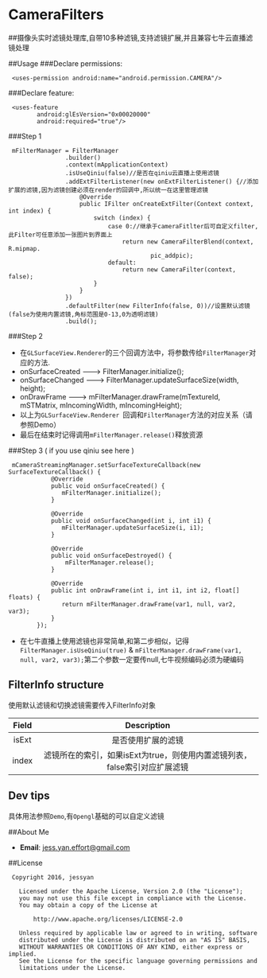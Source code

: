 # CameraFilters
##摄像头实时滤镜处理库,自带10多种滤镜,支持滤镜扩展,并且兼容七牛云直播滤镜处理

##Usage
###Declare permissions:
```
 <uses-permission android:name="android.permission.CAMERA"/>
```
###Declare feature:
```
 <uses-feature 
        android:glEsVersion="0x00020000"
        android:required="true"/>
```
###Step 1
``` 
 mFilterManager = FilterManager
                .builder()
                .context(mApplicationContext)
                .isUseQiniu(false)//是否在qiniu云直播上使用滤镜
                .addExtFilterListener(new onExtFilterListener() {//添加扩展的滤镜,因为滤镜创建必须在render的回调中,所以统一在这里管理滤镜
                    @Override
                    public IFilter onCreateExtFilter(Context context, int index) {
                        switch (index) {
                            case 0://继承于cameraFitlter后可自定义filter,此Filter可任意添加一张图片到界面上
                                return new CameraFilterBlend(context, R.mipmap.
                                        pic_addpic);
                            default:
                                return new CameraFilter(context, false);
                        }
                    }
                })
                .defaultFilter(new FilterInfo(false, 0))//设置默认滤镜(false为使用内置滤镜,角标范围是0-13,0为透明滤镜)
                .build();
```
###Step 2
* 在``GLSurfaceView.Renderer``的三个回调方法中，将参数传给``FilterManager``对应的方法.
* onSurfaceCreated ---> FilterManager.initialize();
* onSurfaceChanged ---> FilterManager.updateSurfaceSize(width, height);
* onDrawFrame ---> mFilterManager.drawFrame(mTextureId, mSTMatrix, mIncomingWidth, mIncomingHeight);
* 以上为``GLSurfaceView.Renderer ``回调和``FilterManager``方法的对应关系（请参照Demo）
* 最后在结束时记得调用``mFilterManager.release()``释放资源

###Step 3 ( if you use qiniu see here )
```
 mCameraStreamingManager.setSurfaceTextureCallback(new SurfaceTextureCallback() {
            @Override
            public void onSurfaceCreated() {
               mFilterManager.initialize();
            }

            @Override
            public void onSurfaceChanged(int i, int i1) {
               mFilterManager.updateSurfaceSize(i, i1);
            }

            @Override
            public void onSurfaceDestroyed() {
                mFilterManager.release();
            }

            @Override
            public int onDrawFrame(int i, int i1, int i2, float[] floats) {
               return mFilterManager.drawFrame(var1, null, var2, var3);
            }
        });

```
* 在七牛直播上使用滤镜也非常简单,和第二步相似，记得``FilterManager.isUseQiniu(true)`` & ``mFilterManager.drawFrame(var1, null, var2, var3);``第二个参数一定要传null,七牛视频编码必须为硬编码

## FilterInfo structure
使用默认滤镜和切换滤镜需要传入FilterInfo对象

Field      | Description
:---------:|:---------:
 isExt     |是否使用扩展的滤镜
 index     |滤镜所在的索引，如果isExt为true，则使用内置滤镜列表，false索引对应扩展滤镜
 
## Dev tips
具体用法参照``Demo``,有``Opengl``基础的可以自定义滤镜


##About Me
* **Email**: jess.yan.effort@gmail.com

##License
```
 Copyright 2016, jessyan   

   Licensed under the Apache License, Version 2.0 (the "License"); 
   you may not use this file except in compliance with the License.
   You may obtain a copy of the License at

       http://www.apache.org/licenses/LICENSE-2.0

   Unless required by applicable law or agreed to in writing, software
   distributed under the License is distributed on an "AS IS" BASIS,
   WITHOUT WARRANTIES OR CONDITIONS OF ANY KIND, either express or implied.
   See the License for the specific language governing permissions and
   limitations under the License.
```
